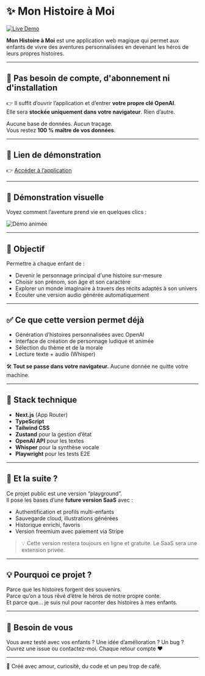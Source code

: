 # ✨ Mon Histoire à Moi

[![Live Demo](https://img.shields.io/badge/Demo-en%20ligne-orange?style=for-the-badge)](https://mon-histoires-a-moi.vercel.app/)

**Mon Histoire à Moi** est une application web magique qui permet aux enfants de vivre des aventures personnalisées en devenant les héros de leurs propres histoires.

---

## 🔑 Pas besoin de compte, d'abonnement ni d'installation

👉 Il suffit d’ouvrir l’application et d’entrer **votre propre clé OpenAI**.  
Elle sera **stockée uniquement dans votre navigateur**. Rien d’autre.

Aucune base de données. Aucun traçage.  
Vous restez **100 % maître de vos données**.

---

## 🔗 Lien de démonstration

👉 [Accéder à l’application](https://mon-histoires-a-moi.vercel.app/)

---

## 👀 Démonstration visuelle

Voyez comment l’aventure prend vie en quelques clics :

![Démo animée](./public/demo.gif)

---

## 🚀 Objectif

Permettre à chaque enfant de :

- Devenir le personnage principal d'une histoire sur-mesure
- Choisir son prénom, son âge et son caractère
- Explorer un monde imaginaire à travers des récits adaptés à son univers
- Écouter une version audio générée automatiquement

---

## ✅ Ce que cette version permet déjà

- Génération d’histoires personnalisées avec OpenAI
- Interface de création de personnage ludique et animée
- Sélection du thème et de la morale
- Lecture texte + audio (Whisper)

🛠️ **Tout se passe dans votre navigateur.** Aucune donnée ne quitte votre machine.

---

## 🧪 Stack technique

- **Next.js** (App Router)
- **TypeScript**
- **Tailwind CSS**
- **Zustand** pour la gestion d’état
- **OpenAI API** pour les textes
- **Whisper** pour la synthèse vocale
- **Playwright** pour les tests E2E

---

## 🧱 Et la suite ?

Ce projet public est une version “playground”.  
Il pose les bases d’une **future version SaaS** avec :

- Authentification et profils multi-enfants
- Sauvegarde cloud, illustrations générées
- Historique enrichi, favoris
- Version freemium avec paiement via Stripe

> 💡 Cette version restera toujours en ligne et gratuite. Le SaaS sera une extension privée.

---

## 💡 Pourquoi ce projet ?

Parce que les histoires forgent des souvenirs.  
Parce qu’on a tous rêvé d’être le héros de notre propre conte.  
Et parce que… je suis nul pour raconter des histoires à mes enfants.

---

## 📣 Besoin de vous

Vous avez testé avec vos enfants ? Une idée d’amélioration ? Un bug ?  
Ouvrez une issue ou contactez-moi. Chaque retour compte ❤️

---

🧠 Créé avec amour, curiosité, du code et un peu trop de café.
